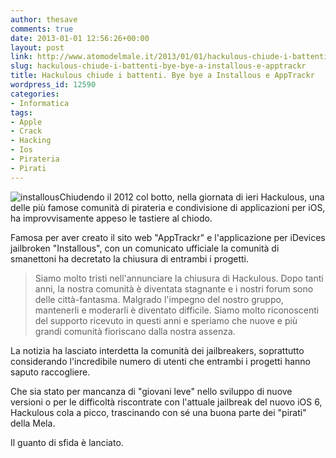 ```yaml
---
author: thesave
comments: true
date: 2013-01-01 12:56:26+00:00
layout: post
link: http://www.atomodelmale.it/2013/01/01/hackulous-chiude-i-battenti-bye-bye-a-installous-e-apptrackr/
slug: hackulous-chiude-i-battenti-bye-bye-a-installous-e-apptrackr
title: Hackulous chiude i battenti. Bye bye a Installous e AppTrackr
wordpress_id: 12590
categories:
- Informatica
tags:
- Apple
- Crack
- Hacking
- Ios
- Pirateria
- Pirati
---
```


![installous](http://www.atomodelmale.it/wp-content/uploads/2013/01/installous-300x168.jpg)Chiudendo il 2012 col botto, nella giornata di ieri Hackulous, una delle più famose comunità di pirateria e condivisione di applicazioni per iOS, ha improvvisamente appeso le tastiere al chiodo.

Famosa per aver creato il sito web "AppTrackr" e l'applicazione per iDevices jailbroken "Installous", con un comunicato ufficiale la comunità di smanettoni ha decretato la chiusura di entrambi i progetti.


<blockquote>Siamo molto tristi nell'annunciare la chiusura di Hackulous.
Dopo tanti anni, la nostra comunità è diventata stagnante e i nostri forum sono delle città-fantasma. Malgrado l'impegno del nostro gruppo, mantenerli e moderarli è diventato difficile. Siamo molto riconoscenti del supporto ricevuto in questi anni e speriamo che nuove e più grandi comunità fioriscano dalla nostra assenza.</blockquote>





La notizia ha lasciato interdetta la comunità dei jailbreakers, soprattutto considerando l'incredibile numero di utenti che entrambi i progetti hanno saputo raccogliere.

Che sia stato per mancanza di "giovani leve" nello sviluppo di nuove versioni o per le difficoltà riscontrate con l'attuale jailbreak del nuovo iOS 6, Hackulous cola a picco, trascinando con sé una buona parte dei "pirati" della Mela.

Il guanto di sfida è lanciato.
